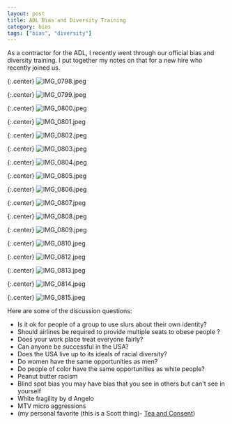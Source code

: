 ```yaml
---
layout: post
title: ADL Bias and Diversity Training
category: bias
tags: ["bias", "diversity"]
---
```

As a contractor for the ADL, I recently went through our official bias and diversity training.  I put together my notes on that for a new hire who recently joined us.  

{:.center}
![IMG_0798.jpeg](/blog/assets/IMG_0798.jpeg)

{:.center}
![IMG_0799.jpeg](/blog/assets/IMG_0799.jpeg)

{:.center}
![IMG_0800.jpeg](/blog/assets/IMG_0800.jpeg)

{:.center}
![IMG_0801.jpeg](/blog/assets/IMG_0801.jpeg)

{:.center}
![IMG_0802.jpeg](/blog/assets/IMG_0802.jpeg)

{:.center}
![IMG_0803.jpeg](/blog/assets/IMG_0803.jpeg)

{:.center}
![IMG_0804.jpeg](/blog/assets/IMG_0804.jpeg)

{:.center}
![IMG_0805.jpeg](/blog/assets/IMG_0805.jpeg)

{:.center}
![IMG_0806.jpeg](/blog/assets/IMG_0806.jpeg)

{:.center}
![IMG_0807.jpeg](/blog/assets/IMG_0807.jpeg)

{:.center}
![IMG_0808.jpeg](/blog/assets/IMG_0808.jpeg)

{:.center}
![IMG_0809.jpeg](/blog/assets/IMG_0809.jpeg)

{:.center}
![IMG_0810.jpeg](/blog/assets/IMG_0810.jpeg)

{:.center}
![IMG_0812.jpeg](/blog/assets/IMG_0812.jpeg)

{:.center}
![IMG_0813.jpeg](/blog/assets/IMG_0813.jpeg)

{:.center}
![IMG_0814.jpeg](/blog/assets/IMG_0814.jpeg)

{:.center}
![IMG_0815.jpeg](/blog/assets/IMG_0815.jpeg)

Here are some of the discussion questions:

* Is it ok for people of a group to use slurs about their own identity?
* Should airlines be required to provide multiple seats to obese people ?
* Does your work place treat everyone fairly?
* Can anyone be successful in the USA?
* Does the USA live up to its ideals of racial diversity?
* Do women have the same opportunities as men?
* Do people of color have the same opportunities as white people?
* Peanut butter racism
* Blind spot bias you may have bias that you see in others but can't see in yourself
* White fragility by d Angelo 
* MTV micro aggressions
* (my personal favorite (this is a Scott thing)- [Tea and Consent](https://www.youtube.com/watch?v=oQbei5JGiT8))







